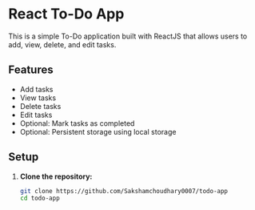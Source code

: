 # React To-Do App

This is a simple To-Do application built with ReactJS that allows users to add, view, delete, and edit tasks.

## Features

- Add tasks
- View tasks
- Delete tasks
- Edit tasks
- Optional: Mark tasks as completed
- Optional: Persistent storage using local storage

## Setup

1. **Clone the repository:**
   ```bash
   git clone https://github.com/Sakshamchoudhary0007/todo-app
   cd todo-app
